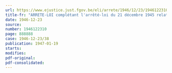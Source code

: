 ```yaml
---
url: https://www.ejustice.just.fgov.be/eli/arrete/1946/12/23/1946122310/justel
title-fr: "ARRETE-LOI complétant l'arrêté-loi du 21 décembre 1945 relatif aux avances sur indemnités de dommages de guerre"
date: 1946-12-23
source:
number: 1946122310
page: 888888
case: 1946-12-23/38
publication: 1947-01-19
starts:
modifies:
pdf-original:
pdf-consolidated:
---
```


